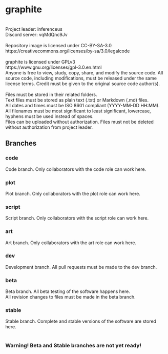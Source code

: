 # graphite
<br/>
Project leader: inferenceus<br/>
Discord server: vqMdQnc9Jv<br/>
<br/>
Repository image is licensed under CC-BY-SA-3.0<br/>
https://creativecommons.org/licenses/by-sa/3.0/legalcode<br/>
<br/>
graphite is licensed under GPLv3<br/>
https://www.gnu.org/licenses/gpl-3.0.en.html<br/>
Anyone is free to view, study, copy, share, and modify the source code. All source code, including modifications,
must be released under the same license terms. Credit must be given to the original source code author(s).<br/>
<br/>
Files must be stored in their related folders.<br/>
Text files must be stored as plain text (.txt) or Markdown (.md) files.<br/>
All dates and times must be ISO 8601 compliant (YYYY-MM-DD HH:MM).<br/>
All filenames must be most significant to least significant, lowercase, hyphens must be used instead of spaces.<br/>
Files can be uploaded without authorization. Files must not be deleted without authorization from project leader.<br/>

## Branches
### code
Code branch. Only collaborators with the code role can work here.<br/>

### plot
Plot branch. Only collaborators with the plot role can work here.<br/>

### script
Script branch. Only collaborators with the script role can work here.<br/>

### art
Art branch. Only collaborators with the art role can work here.<br/>

### dev
Development branch. All pull requests must be made to the dev branch.<br/>

### beta
Beta branch. All beta testing of the software happens here.<br/>
All revision changes to files must be made in the beta branch.<br/>

### stable
Stable branch. Complete and stable versions of the software are stored here.<br/>
<br/>
### Warning! Beta and Stable branches are not yet ready!
